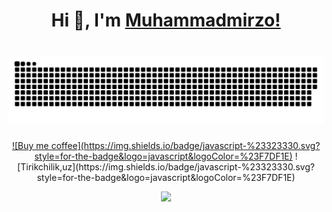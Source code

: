 <h1 align="center">Hi 👋, I'm <a href="https://muhammadmirzo.uz/">Muhammadmirzo!</a></h1>

<h1 align="center">
  <a href="https://muhammadmirzo.uz/"><img src="snake.svg" alt="Muhammadmirzo"/></a>
</h1>

<p align="center">
  <a href="https://buymeacoffee.com/muhammadmirzo">![Buy me coffee](https://img.shields.io/badge/javascript-%23323330.svg?style=for-the-badge&logo=javascript&logoColor=%23F7DF1E)</a>
  ![Tirikchilik,uz](https://img.shields.io/badge/javascript-%23323330.svg?style=for-the-badge&logo=javascript&logoColor=%23F7DF1E)
</p>


<div align="center">
  <a href="https://u8views.com/github/muhammadmirzomd"><img src="https://u8views.com/api/v1/github/profiles/197096556/views/day-week-month-total-count.svg"></a>
</div>

